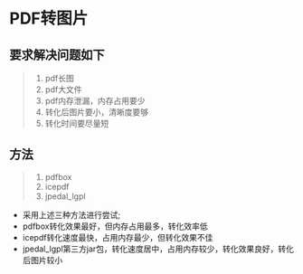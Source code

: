 # PDF转图片

## 要求解决问题如下
> 1. pdf长图
> 2. pdf大文件
> 3. pdf内存泄漏，内存占用要少
> 4. 转化后图片要小，清晰度要够
> 5. 转化时间要尽量短

## 方法
> 1. pdfbox
> 2. icepdf
> 3. jpedal_lgpl

* 采用上述三种方法进行尝试;
* pdfbox转化效果最好，但内存占用最多，转化效率低
* icepdf转化速度最快，占用内存最少，但转化效果不佳
* jpedal_lgpl第三方jar包，转化速度居中，占用内存较少，转化效果良好，转化后图片较小
